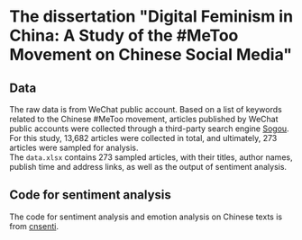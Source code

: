 # The dissertation "Digital Feminism in China: A Study of the #MeToo Movement on Chinese Social Media"
## Data
The raw data is from WeChat public account. Based on a list of keywords related to the Chinese #MeToo movement, articles published by WeChat public accounts were collected through a third-party search engine [Sogou](https://weixin.sogou.com/). For this study, 13,682 articles were collected in total, and ultimately, 273 articles were sampled for analysis.  
The `data.xlsx` contains 273 sampled articles, with their titles, author names, publish time and address links, as well as the output of sentiment analysis.


## Code for sentiment analysis
The code for sentiment analysis and emotion analysis on Chinese texts is from [cnsenti](https://github.com/hiDaDeng/cnsenti/blob/master/README.md).
